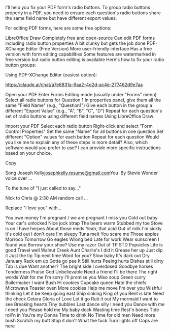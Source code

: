 
I'll help you fix your PDF form's radio buttons. To group radio buttons properly in a PDF, you need to ensure each question's radio buttons share the same field name but have different export values.

For editing PDF forms, here are some free options:

LibreOffice Draw
Completely free and open-source
Can edit PDF forms including radio button properties
A bit clunky but gets the job done
PDF-XChange Editor (Free Version)
More user-friendly interface
Has a free version with form editing capabilities
Some features are watermarked in free version but radio button editing is available
Here's how to fix your radio button groups:

Using PDF-XChange Editor (easiest option):

https://claude.ai/chat/a7e6831a-9aa2-4d2d-ac4e-277462d9e7aa

Open your PDF
Enter Forms Editing mode (usually under "Forms" menu)
Select all radio buttons for Question 1
In properties panel, give them all the same "Field Name" (e.g., "Question1")
Give each button in the group a different "Export Value" (e.g., "A", "B", "C", "D")
Repeat for each question's set of radio buttons using different field names
Using LibreOffice Draw:

Import your PDF
Select each radio button
Right-click and select "Form Control Properties"
Set the same "Name" for all buttons in one question
Set different "Option" values for each button
Repeat for each question
Would you like me to explain any of these steps in more detail? Also, which software would you prefer to use? I can provide more specific instructions based on your choice.

 Copy

Song
Joseph Kelly<josephkelly.resume@gmail.com>
​
You
​
By Stevie Wonder voice over ...

To the tune of
   "I just called to say..."

Nick to Chris @ 2:30 AM random call ...

 Replace "I love you" with...

You owe money
I'm pregnant / we are pregnant
I miss you
Cold out baby
Your car's unlocked
Nice jock strap
The beers warm
Stubbed my toe
Stove is on
I have herpes
About those meds
Yeah, that acid
Out of milk
I'm sickly
It's cold out
I don't care
I'm sleepy
Tuna melt
You scare me
Those apples
Morroco
Tomorrow
Go eagles
Wrong bed
Late for work
Wear sunscreen
I found you
Borrow your shoe?
Use my razor
Out of TP
STD
Popsicles
Life is good
Travel well
Walnut Creek
Aunt Charlie's
I did it
Grease her up
Just dip it
Just the tip
Tip next time
Word for you?
Slow baby
It's dark out
Dry January
Rack em up
Gotta go pee
It Still hurts
Peeing hurts
Dishes still dirty
Tab is due
Want another?
The bright side
I overdosed
Goodbye horses
Tenderness
Praise God
Unbelievable
Need a friend
I'll be there
The right words
Wait for me
I'm sorry
I'll promise you
Miso soup
Green curry
Boilermaker
I want Bush
Hi cookies
Cupcake queen
Hate the chiefs
Microwave
Toaster oven
More cookies
Help me move
I'm over you
Wishful thinking
Let it be
Keep going east
Ship sinking
King of you
Rent is late
Need the check
Cetera
Gloria of Love
Let it go
Rub it out
My mermaid
I want to see
Breaking hearts
Tiny bubbles
Last dance silly
I need you
Dance with me
I need you
Please hold me
My baby dock
Wasting time
Rest'n bones
Tide roll'n in
You're my Donna
Time to drink
No Time for old men
Need more bush
Scratch my butt
Stop it don't
What the fuck
Turn lights off
Cops are here







